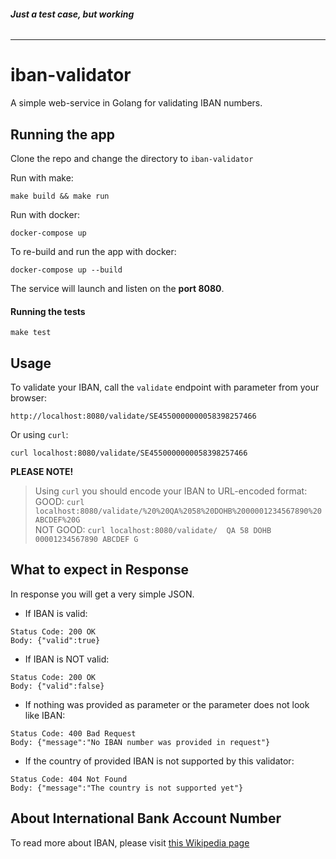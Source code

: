###### **Just a test case, but working**

_____


# iban-validator
A simple web-service in Golang for validating IBAN numbers.


## Running the app
Clone the repo and change the directory to `iban-validator`

Run with make:
```
make build && make run
```

Run with docker:
```
docker-compose up
```

To re-build and run the app with docker:
```
docker-compose up --build
```

The service will launch and listen on the **port 8080**.

#### Running the tests
```
make test
```

## Usage
To validate your IBAN, call the `validate` endpoint with parameter from your browser:
```
http://localhost:8080/validate/SE4550000000058398257466
```
Or using `curl`:
```
curl localhost:8080/validate/SE4550000000058398257466
```
 
  

**PLEASE NOTE!**
> Using `curl` you should encode your IBAN to URL-encoded format: <br>
> GOOD: 
> `curl localhost:8080/validate/%20%20QA%2058%20DOHB%2000001234567890%20ABCDEF%20G` <br>
> NOT GOOD: 
> `curl localhost:8080/validate/  QA 58 DOHB 00001234567890 ABCDEF G`

  
## What to expect in Response
In response you will get a very simple JSON.

* If IBAN is valid:
```
Status Code: 200 OK
Body: {"valid":true}
```

* If IBAN is NOT valid:
```
Status Code: 200 OK
Body: {"valid":false}
```

* If nothing was provided as parameter or the parameter does not look like IBAN:
```
Status Code: 400 Bad Request
Body: {"message":"No IBAN number was provided in request"}
```

* If the country of provided IBAN is not supported by this validator:
```
Status Code: 404 Not Found
Body: {"message":"The country is not supported yet"}
```

  
  
## About International Bank Account Number
To read more about IBAN, please visit [this Wikipedia page](https://en.wikipedia.org/wiki/International_Bank_Account_Number)
